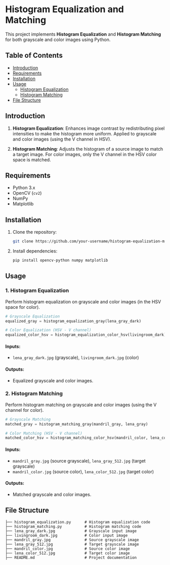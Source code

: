 # Histogram Equalization and Matching

This project implements **Histogram Equalization** and **Histogram Matching** for both grayscale and color images using Python.

## Table of Contents
- [Introduction](#introduction)
- [Requirements](#requirements)
- [Installation](#installation)
- [Usage](#usage)
  - [Histogram Equalization](#histogram-equalization)
  - [Histogram Matching](#histogram-matching)
- [File Structure](#file-structure)

## Introduction

1. **Histogram Equalization**: Enhances image contrast by redistributing pixel intensities to make the histogram more uniform. Applied to grayscale and color images (using the V channel in HSV).
  
2. **Histogram Matching**: Adjusts the histogram of a source image to match a target image. For color images, only the V channel in the HSV color space is matched.

## Requirements

- Python 3.x
- OpenCV (`cv2`)
- NumPy
- Matplotlib

## Installation

1. Clone the repository:

   ```bash
   git clone https://github.com/your-username/histogram-equalization-matching.git
   ```

2. Install dependencies:

   ```bash
   pip install opencv-python numpy matplotlib
   ```

## Usage

### 1. Histogram Equalization

Perform histogram equalization on grayscale and color images (in the HSV space for color).

```python
# Grayscale Equalization
equalized_gray = histogram_equalization_gray(lena_gray_dark)

# Color Equalization (HSV - V channel)
equalized_color_hsv = histogram_equalization_color_hsv(livingroom_dark)
```

#### Inputs:
- `lena_gray_dark.jpg` (grayscale), `livingroom_dark.jpg` (color)

#### Outputs:
- Equalized grayscale and color images.

### 2. Histogram Matching

Perform histogram matching on grayscale and color images (using the V channel for color).

```python
# Grayscale Matching
matched_gray = histogram_matching_gray(mandril_gray, lena_gray)

# Color Matching (HSV - V channel)
matched_color_hsv = histogram_matching_color_hsv(mandril_color, lena_color)
```

#### Inputs:
- `mandril_gray.jpg` (source grayscale), `lena_gray_512.jpg` (target grayscale)
- `mandril_color.jpg` (source color), `lena_color_512.jpg` (target color)

#### Outputs:
- Matched grayscale and color images.

## File Structure

```
├── histogram_equalization.py      # Histogram equalization code
├── histogram_matching.py          # Histogram matching code
├── lena_gray_dark.jpg             # Grayscale input image
├── livingroom_dark.jpg            # Color input image
├── mandril_gray.jpg               # Source grayscale image
├── lena_gray_512.jpg              # Target grayscale image
├── mandril_color.jpg              # Source color image
├── lena_color_512.jpg             # Target color image
├── README.md                      # Project documentation
```

